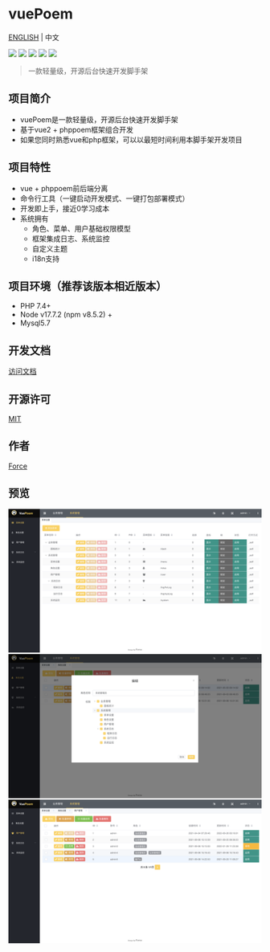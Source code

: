 # vuePoem
[ENGLISH](./README.MD) | 中文

![](https://img.shields.io/badge/php-@phppoem-purple.svg?style=flat)
![](https://img.shields.io/badge/js-@vue-gree.svg?style=flat)
![](https://img.shields.io/badge/ui-@elementUI-blue.svg?style=flat)
![](https://img.shields.io/badge/font-@fontawesome-red.svg?style=flat)
![](https://img.shields.io/badge/License-@MIT-yellow.svg?style=flat)

> 一款轻量级，开源后台快速开发脚手架

## 项目简介
- vuePoem是一款轻量级，开源后台快速开发脚手架
- 基于vue2 + phppoem框架组合开发
- 如果您同时熟悉vue和php框架，可以以最短时间利用本脚手架开发项目

## 项目特性
- vue + phppoem前后端分离
- 命令行工具（一键启动开发模式、一键打包部署模式）
- 开发即上手，接近0学习成本
- 系统拥有
  - 角色、菜单、用户基础权限模型
  - 框架集成日志、系统监控
  - 自定义主题
  - i18n支持

## 项目环境（推荐该版本相近版本）
- PHP 7.4+
- Node v17.7.2 (npm v8.5.2) +
- Mysql5.7

## 开发文档
[访问文档](https://vuepoem.easybhu.cn/doc/)

## 开源许可
[MIT](LICENSE)

## 作者
[Force](https://www.easybhu.cn)

## 预览
![show-0](./vue/static/imgs/1.png)
![show-1](./vue/static/imgs/2.png)
![show-2](./vue/static/imgs/3.png)
